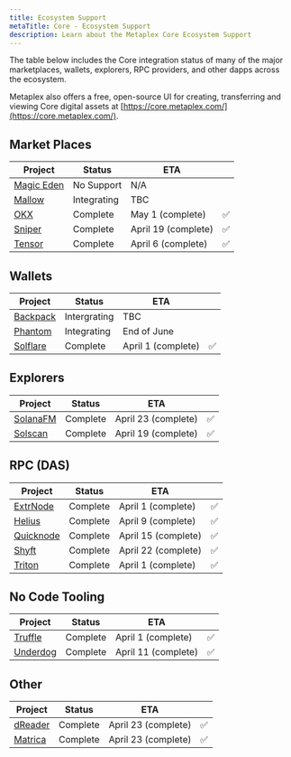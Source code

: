 ```yaml
---
title: Ecosystem Support
metaTitle: Core - Ecosystem Support
description: Learn about the Metaplex Core Ecosystem Support
---
```


The table below includes the Core integration status of many of the major marketplaces, wallets, explorers, RPC providers, and other dapps across the ecosystem.

Metaplex also offers a free, open-source UI for creating, transferring and viewing Core digital assets at [https://core.metaplex.com/](https://core.metaplex.com/).

## Market Places

| Project                                   | Status      | ETA                 |     |
| ----------------------------------------- | ----------- | ------------------- | --- |
| [Magic Eden](https://magiceden.io/solana) | No Support  | N/A                 |     |
| [Mallow](https://www.mallow.art/)         | Integrating | TBC                 |     |
| [OKX](https://www.okx.com/)               | Complete    | May 1 (complete)    | ✅  |
| [Sniper](https://www.sniper.xyz/)         | Complete    | April 19 (complete) | ✅  |
| [Tensor](https://www.tensor.trade/)       | Complete    | April 6 (complete)  | ✅  |

## Wallets

| Project                           | Status       | ETA                |     |
| --------------------------------- | ------------ | ------------------ | --- |
| [Backpack](https://backpack.app/) | Intergrating | TBC                |     |
| [Phantom](https://phantom.app/)   | Integrating  | End of June        |     |
| [Solflare](https://solflare.com/) | Complete     | April 1 (complete) | ✅  |

## Explorers

| Project                        | Status   | ETA                 |     |
| ------------------------------ | -------- | ------------------- | --- |
| [SolanaFM](https://solana.fm/) | Complete | April 23 (complete) | ✅  |
| [Solscan](https://solscan.io/) | Complete | April 19 (complete) | ✅  |

## RPC (DAS)

| Project                                 | Status   | ETA                 |     |
| --------------------------------------- | -------- | ------------------- | --- |
| [ExtrNode](https://extrnode.com/)       | Complete | April 1 (complete)  | ✅  |
| [Helius](https://www.helius.dev/)       | Complete | April 9 (complete)  | ✅  |
| [Quicknode](https://www.quicknode.com/) | Complete | April 15 (complete) | ✅  |
| [Shyft](https://shyft.to/)              | Complete | April 22 (complete) | ✅  |
| [Triton](https://triton.one/)           | Complete | April 1 (complete)  | ✅  |

## No Code Tooling

| Project                                       | Status   | ETA                 |     |
| --------------------------------------------- | -------- | ------------------- | --- |
| [Truffle](https://truffle.wtf)                | Complete | April 1 (complete)  | ✅  |
| [Underdog](https://www.underdogprotocol.com/) | Complete | April 11 (complete) | ✅  |

## Other

| Project                        | Status   | ETA                 |     |
| ------------------------------ | -------- | ------------------- | --- |
| [dReader](https://dreader.io/) | Complete | April 23 (complete) | ✅  |
| [Matrica](https://matrica.io/) | Complete | April 23 (complete) | ✅  |
